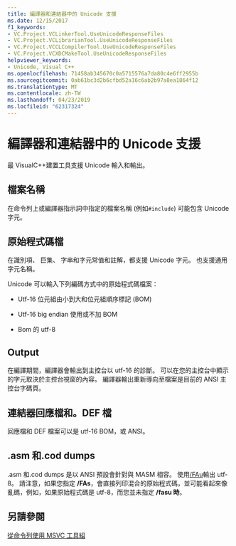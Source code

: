 ```yaml
---
title: 編譯器和連結器中的 Unicode 支援
ms.date: 12/15/2017
f1_keywords:
- VC.Project.VCLinkerTool.UseUnicodeResponseFiles
- VC.Project.VCLibrarianTool.UseUnicodeResponseFiles
- VC.Project.VCCLCompilerTool.UseUnicodeResponseFiles
- VC.Project.VCXDCMakeTool.UseUnicodeResponseFiles
helpviewer_keywords:
- Unicode, Visual C++
ms.openlocfilehash: 71458ab345670c0a5715576a7da80c4e6ff2955b
ms.sourcegitcommit: 0ab61bc3d2b6cfbd52a16c6ab2b97a8ea1864f12
ms.translationtype: MT
ms.contentlocale: zh-TW
ms.lasthandoff: 04/23/2019
ms.locfileid: "62317324"
---
```

# <a name="unicode-support-in-the-compiler-and-linker"></a>編譯器和連結器中的 Unicode 支援

最 VisualC++建置工具支援 Unicode 輸入和輸出。

## <a name="filenames"></a>檔案名稱

在命令列上或編譯器指示詞中指定的檔案名稱 (例如`#include`) 可能包含 Unicode 字元。

## <a name="source-code-files"></a>原始程式碼檔

在識別項、 巨集、 字串和字元常值和註解，都支援 Unicode 字元。  也支援通用字元名稱。

Unicode 可以輸入下列編碼方式中的原始程式碼檔案：

- Utf-16 位元組由小到大和位元組順序標記 (BOM)

- Utf-16 big endian 使用或不加 BOM

- Bom 的 utf-8

## <a name="output"></a>Output

在編譯期間，編譯器會輸出到主控台以 utf-16 的診斷。  可以在您的主控台中顯示的字元取決於主控台視窗的內容。  編譯器輸出重新導向至檔案是目前的 ANSI 主控台字碼頁。

## <a name="linker-response-files-and-def-files"></a>連結器回應檔和。DEF 檔

回應檔和 DEF 檔案可以是 utf-16 BOM，或 ANSI。

## <a name="asm-and-cod-dumps"></a>.asm 和.cod dumps

.asm 和.cod dumps 是以 ANSI 預設會針對與 MASM 相容。 使用[/FAu](fa-fa-listing-file.md)輸出 utf-8。 請注意，如果您指定 **/FAs**，會直接列印混合的原始程式碼，並可能看起來像亂碼，例如，如果原始程式碼是 utf-8，而您並未指定 **/fasu 時**。

## <a name="see-also"></a>另請參閱

[從命令列使用 MSVC 工具組](../building-on-the-command-line.md)